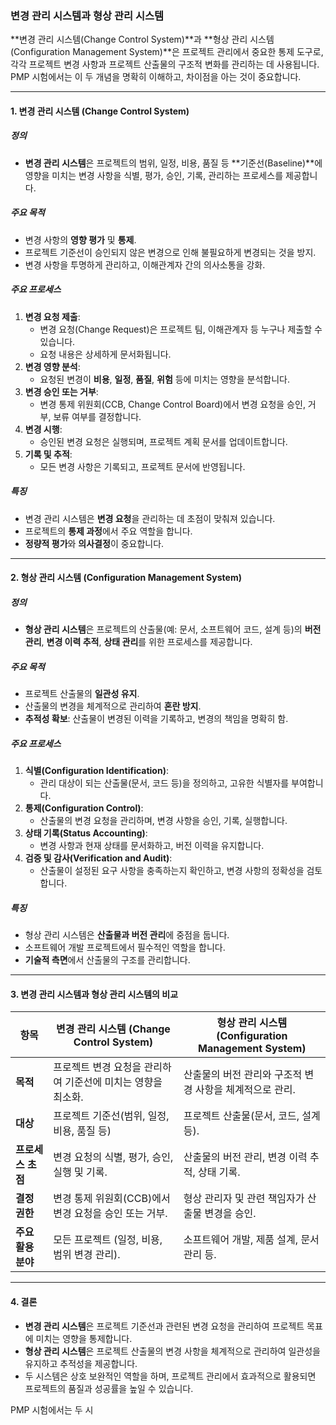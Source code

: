 ### 변경 관리 시스템과 형상 관리 시스템

**변경 관리 시스템(Change Control System)**과 **형상 관리 시스템(Configuration Management System)**은 프로젝트 관리에서 중요한 통제 도구로, 각각 프로젝트 변경 사항과 프로젝트 산출물의 구조적 변화를 관리하는 데 사용됩니다. PMP 시험에서는 이 두 개념을 명확히 이해하고, 차이점을 아는 것이 중요합니다.

---

#### 1. 변경 관리 시스템 (Change Control System)

##### 정의
- **변경 관리 시스템**은 프로젝트의 범위, 일정, 비용, 품질 등 **기준선(Baseline)**에 영향을 미치는 변경 사항을 식별, 평가, 승인, 기록, 관리하는 프로세스를 제공합니다.

##### 주요 목적
- 변경 사항의 **영향 평가** 및 **통제**.
- 프로젝트 기준선이 승인되지 않은 변경으로 인해 불필요하게 변경되는 것을 방지.
- 변경 사항을 투명하게 관리하고, 이해관계자 간의 의사소통을 강화.

##### 주요 프로세스
1. **변경 요청 제출**:
   - 변경 요청(Change Request)은 프로젝트 팀, 이해관계자 등 누구나 제출할 수 있습니다.
   - 요청 내용은 상세하게 문서화됩니다.
2. **변경 영향 분석**:
   - 요청된 변경이 **비용**, **일정**, **품질**, **위험** 등에 미치는 영향을 분석합니다.
3. **변경 승인 또는 거부**:
   - 변경 통제 위원회(CCB, Change Control Board)에서 변경 요청을 승인, 거부, 보류 여부를 결정합니다.
4. **변경 시행**:
   - 승인된 변경 요청은 실행되며, 프로젝트 계획 문서를 업데이트합니다.
5. **기록 및 추적**:
   - 모든 변경 사항은 기록되고, 프로젝트 문서에 반영됩니다.

##### 특징
- 변경 관리 시스템은 **변경 요청**을 관리하는 데 초점이 맞춰져 있습니다.
- 프로젝트의 **통제 과정**에서 주요 역할을 합니다.
- **정량적 평가**와 **의사결정**이 중요합니다.

---

#### 2. 형상 관리 시스템 (Configuration Management System)

##### 정의
- **형상 관리 시스템**은 프로젝트의 산출물(예: 문서, 소프트웨어 코드, 설계 등)의 **버전 관리**, **변경 이력 추적**, **상태 관리**를 위한 프로세스를 제공합니다.

##### 주요 목적
- 프로젝트 산출물의 **일관성 유지**.
- 산출물의 변경을 체계적으로 관리하여 **혼란 방지**.
- **추적성 확보**: 산출물이 변경된 이력을 기록하고, 변경의 책임을 명확히 함.

##### 주요 프로세스
1. **식별(Configuration Identification)**:
   - 관리 대상이 되는 산출물(문서, 코드 등)을 정의하고, 고유한 식별자를 부여합니다.
2. **통제(Configuration Control)**:
   - 산출물의 변경 요청을 관리하며, 변경 사항을 승인, 기록, 실행합니다.
3. **상태 기록(Status Accounting)**:
   - 변경 사항과 현재 상태를 문서화하고, 버전 이력을 유지합니다.
4. **검증 및 감사(Verification and Audit)**:
   - 산출물이 설정된 요구 사항을 충족하는지 확인하고, 변경 사항의 정확성을 검토합니다.

##### 특징
- 형상 관리 시스템은 **산출물과 버전 관리**에 중점을 둡니다.
- 소프트웨어 개발 프로젝트에서 필수적인 역할을 합니다.
- **기술적 측면**에서 산출물의 구조를 관리합니다.

---

#### 3. 변경 관리 시스템과 형상 관리 시스템의 비교

| **항목**               | **변경 관리 시스템 (Change Control System)**                    | **형상 관리 시스템 (Configuration Management System)**            |
|------------------------|----------------------------------------------------------------|------------------------------------------------------------------|
| **목적**               | 프로젝트 변경 요청을 관리하여 기준선에 미치는 영향을 최소화.           | 산출물의 버전 관리와 구조적 변경 사항을 체계적으로 관리.             |
| **대상**               | 프로젝트 기준선(범위, 일정, 비용, 품질 등)                      | 프로젝트 산출물(문서, 코드, 설계 등).                             |
| **프로세스 초점**       | 변경 요청의 식별, 평가, 승인, 실행 및 기록.                      | 산출물의 버전 관리, 변경 이력 추적, 상태 기록.                     |
| **결정 권한**           | 변경 통제 위원회(CCB)에서 변경 요청을 승인 또는 거부.              | 형상 관리자 및 관련 책임자가 산출물 변경을 승인.                  |
| **주요 활용 분야**       | 모든 프로젝트 (일정, 비용, 범위 변경 관리).                     | 소프트웨어 개발, 제품 설계, 문서 관리 등.                         |

---

#### 4. 결론

- **변경 관리 시스템**은 프로젝트 기준선과 관련된 변경 요청을 관리하여 프로젝트 목표에 미치는 영향을 통제합니다.
- **형상 관리 시스템**은 프로젝트 산출물의 변경 사항을 체계적으로 관리하여 일관성을 유지하고 추적성을 제공합니다.
- 두 시스템은 상호 보완적인 역할을 하며, 프로젝트 관리에서 효과적으로 활용되면 프로젝트의 품질과 성공률을 높일 수 있습니다.

PMP 시험에서는 두 시
